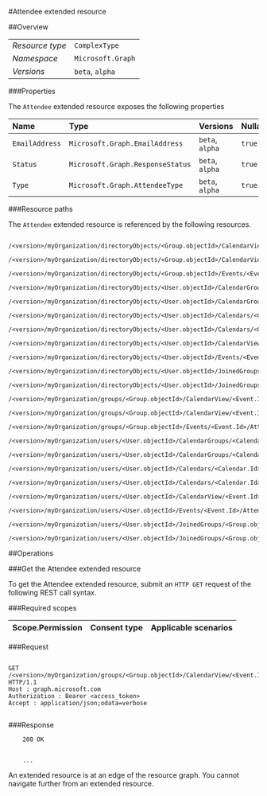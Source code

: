 #Attendee extended resource

 



##Overview

|  |  | 
| :-- | :-- | 
| _Resource type_ | `ComplexType` | 
| _Namespace_ | `Microsoft.Graph` | 
| _Versions_ | `beta`, `alpha` | 


###Properties

The `Attendee` extended resource exposes the following properties 

| Name | Type | Versions | Nullable | Unicode | Comments | 
| :-- | :-- | :-- | :-- | :-- | :-- | 
| `EmailAddress` | `Microsoft.Graph.EmailAddress` | `beta`, `alpha` | `true` | `n/a` |  | 
| `Status` | `Microsoft.Graph.ResponseStatus` | `beta`, `alpha` | `true` | `n/a` |  | 
| `Type` | `Microsoft.Graph.AttendeeType` | `beta`, `alpha` | `true` | `n/a` |  | 


###Resource paths

The `Attendee` extended resource is referenced by the following resources. 

```
	/<version>/myOrganization/directoryObjects/<Group.objectId>/CalendarView/<Event.Id>/Attendees
	/<version>/myOrganization/directoryObjects/<Group.objectId>/CalendarView/<Event.Id>/Instances/<Event.Id>/Attendees
	/<version>/myOrganization/directoryObjects/<Group.objectId>/Events/<Event.Id>/Attendees
	/<version>/myOrganization/directoryObjects/<User.objectId>/CalendarGroups/<CalendarGroup.Id>/Calendars/<Calendar.Id>/CalendarView/<Event.Id>/Attendees
	/<version>/myOrganization/directoryObjects/<User.objectId>/CalendarGroups/<CalendarGroup.Id>/Calendars/<Calendar.Id>/Events/<Event.Id>/Attendees
	/<version>/myOrganization/directoryObjects/<User.objectId>/Calendars/<Calendar.Id>/CalendarView/<Event.Id>/Attendees
	/<version>/myOrganization/directoryObjects/<User.objectId>/Calendars/<Calendar.Id>/Events/<Event.Id>/Attendees
	/<version>/myOrganization/directoryObjects/<User.objectId>/CalendarView/<Event.Id>/Attendees
	/<version>/myOrganization/directoryObjects/<User.objectId>/Events/<Event.Id>/Attendees
	/<version>/myOrganization/directoryObjects/<User.objectId>/JoinedGroups/<Group.objectId>/CalendarView/<Event.Id>/Attendees
	/<version>/myOrganization/directoryObjects/<User.objectId>/JoinedGroups/<Group.objectId>/Events/<Event.Id>/Attendees
	/<version>/myOrganization/groups/<Group.objectId>/CalendarView/<Event.Id>/Attendees
	/<version>/myOrganization/groups/<Group.objectId>/CalendarView/<Event.Id>/Instances/<Event.Id>/Attendees
	/<version>/myOrganization/groups/<Group.objectId>/Events/<Event.Id>/Attendees
	/<version>/myOrganization/users/<User.objectId>/CalendarGroups/<CalendarGroup.Id>/Calendars/<Calendar.Id>/CalendarView/<Event.Id>/Attendees
	/<version>/myOrganization/users/<User.objectId>/CalendarGroups/<CalendarGroup.Id>/Calendars/<Calendar.Id>/Events/<Event.Id>/Attendees
	/<version>/myOrganization/users/<User.objectId>/Calendars/<Calendar.Id>/CalendarView/<Event.Id>/Attendees
	/<version>/myOrganization/users/<User.objectId>/Calendars/<Calendar.Id>/Events/<Event.Id>/Attendees
	/<version>/myOrganization/users/<User.objectId>/CalendarView/<Event.Id>/Attendees
	/<version>/myOrganization/users/<User.objectId>/Events/<Event.Id>/Attendees
	/<version>/myOrganization/users/<User.objectId>/JoinedGroups/<Group.objectId>/CalendarView/<Event.Id>/Attendees
	/<version>/myOrganization/users/<User.objectId>/JoinedGroups/<Group.objectId>/Events/<Event.Id>/Attendees
```



##Operations

###Get the Attendee extended resource

To get the Attendee extended resource, submit an `HTTP GET` request of the following REST call syntax. 

###Required scopes

| Scope.Permission | Consent type | Applicable scenarios | 
| :-- | :-- | :-- | 
###Request

```
	
GET /<version>/myOrganization/groups/<Group.objectId>/CalendarView/<Event.Id>/Attendees HTTP/1.1
Host : graph.microsoft.com
Authorization : Bearer <access_token>
Accept : application/json;odata=verbose


```

###Response

```
	200 OK


	...
```

An extended resource is at an edge of the resource graph. You cannot navigate further from an extended resource. 



<!-- {
"type": "#page.annotation",
"tocPath": "ComplexType/Attendee",
"section": "documentation"
} -->